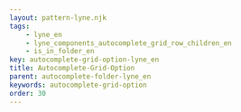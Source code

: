 ```yaml
---
layout: pattern-lyne.njk
tags: 
    - lyne_en
    - lyne_components_autocomplete_grid_row_children_en
    - is_in_folder_en
key: autocomplete-grid-option-lyne_en
title: Autocomplete-Grid-Option
parent: autocomplete-folder-lyne_en
keywords: autocomplete-grid-option
order: 30
---
```

